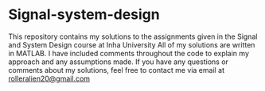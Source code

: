 # Signal-system-design
This repository contains my solutions to the assignments given in the Signal and System Design course at Inha University
All of my solutions are written in MATLAB. I have included comments throughout the code to explain my approach and any assumptions made.
If you have any questions or comments about my solutions, feel free to contact me via email at rolleralien20@gmail.com

